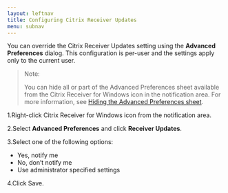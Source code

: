 ```yaml
---
layout: leftnav
title: Configuring Citrix Receiver Updates
menu: subnav
---
```


You can override the Citrix Receiver Updates setting using the **Advanced Preferences** dialog. This configuration is per-user and the settings apply only to the current user.

> Note:
>
> You can hide all or part of the Advanced Preferences sheet available from the Citrix Receiver for Windows icon in the notification area. For more information, see [Hiding the Advanced Preferences sheet](https://docs.citrix.com/en-us/receiver/windows/current-release/configure/config-xdesktop/hiding-the-advanced-preferences-sheet.html).

1.Right-click Citrix Receiver for Windows icon from the notification area.

2.Select **Advanced Preferences** and click **Receiver Updates**.

3.Select one of the following options:

*  Yes, notify me
*  No, don’t notify me
*  Use administrator specified settings

4.Click Save.
